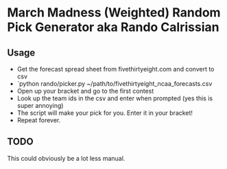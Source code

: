 # March Madness (Weighted) Random Pick Generator aka Rando Calrissian

## Usage

- Get the forecast spread sheet from fivethirtyeight.com and convert to csv
- `python rando/picker.py ~/path/to/fivethirtyeight_ncaa_forecasts.csv
- Open up your bracket and go to the first contest
- Look up the team ids in the csv and enter when prompted (yes this is super annoying)
- The script will make your pick for you. Enter it in your bracket!
- Repeat forever.

## TODO

This could obviously be a lot less manual.
